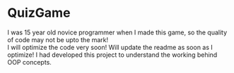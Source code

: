 # QuizGame
I was 15 year old novice programmer when I made this game, so the quality of code may not be upto the mark!  
I will optimize the code very soon! Will update the readme as soon as I optimize!
I had developed this project to understand the working behind OOP concepts.
